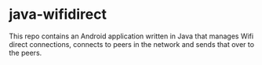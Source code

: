 # java-wifidirect
This repo contains an Android application written in Java that manages Wifi direct connections, connects to peers in the network and sends that over to the peers.
